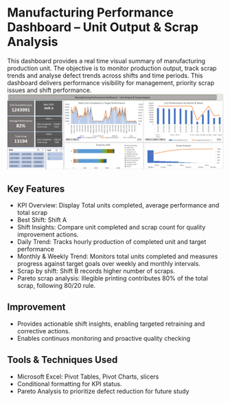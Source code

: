 # Manufacturing Performance Dashboard – Unit Output & Scrap Analysis 
This dashboard provides a real time visual summary of manufacturing production unit. The objective is to monitor production output, track scrap trends and analyse defect trends across shifts and time periods. This dashboard delivers performance visibility for management, priority scrap issues and shift performance. 
![image alt](https://github.com/AMIRAHAIFA1/UnitPerformanceOutput-Excel/blob/main/Dashboard.png)
## Key Features 
- KPI Overview: Display Total units completed, average performance and total scrap
- Best Shift: Shift A
- Shift Insights: Compare unit completed and scrap count for quality improvement actions.
- Daily Trend: Tracks hourly production of completed unit and target performance
- Monthly & Weekly Trend: Monitors total units completed and measures progress against target goals over weekly and monthly intervals.
- Scrap by shift: Shift B records higher number of scraps. 
- Pareto scrap analysis:  Illegible printing contributes 80% of the total scrap, following 80/20 rule.  
## Improvement
-	Provides actionable shift insights, enabling targeted retraining and corrective actions.
-	Enables continuos monitoring and proactive quality checking 
## Tools & Techniques Used
- Microsoft Excel: Pivot Tables, Pivot Charts, slicers
- Conditional formatting for KPI status.
- Pareto Analysis to prioritize defect reduction for future study


